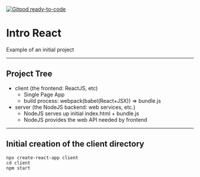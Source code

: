 [![Gitpod ready-to-code](https://img.shields.io/badge/Gitpod-ready--to--code-blue?logo=gitpod)](https://gitpod.io/#https://github.com/martinjackson/intro-react)

# Intro React
Example of an initial project

-----------------------

## Project Tree

- client (the frontend: ReactJS, etc)
    - Single Page App
    - build process:  webpack(babel(React+JSX)) => bundle.js
- server (the NodeJS backend: web services, etc.)
    - NodeJS serves up initial index.html + bundle.js
    - NodeJS provides the web API needed by frontend

-----------------------------

## Initial creation of the client directory
```
npx create-react-app client
cd client
npm start
```
